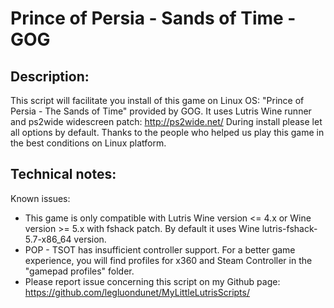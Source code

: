 # Prince of Persia - Sands of Time - GOG

## Description:
This script will facilitate you install of this game on Linux OS:
"Prince of Persia - The Sands of Time" provided by GOG.
It uses Lutris Wine runner and ps2wide widescreen patch: http://ps2wide.net/
During install please let all options by default.
Thanks to the people who helped us play this game in the best conditions on Linux platform.

## Technical notes:
Known issues:
- This game is only compatible with Lutris Wine version <= 4.x or Wine version >= 5.x with fshack patch. By default it uses Wine lutris-fshack-5.7-x86_64 version.
- POP - TSOT has insufficient controller support. For a better game experience, you will find profiles for x360 and Steam Controller in the "gamepad profiles" folder.
- Please report issue concerning this script on my Github page:
https://github.com/legluondunet/MyLittleLutrisScripts/
